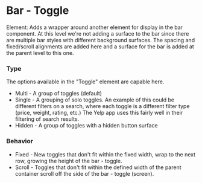 # Bar - Toggle

Element: Adds a wrapper around another element for display in the bar component. At this level we're not adding a surface to the bar since there are multiple bar styles with different background surfaces.  The spacing and fixed/scroll alignments are added here and a surface for the bar is added at the parent level to this one.

### Type

The options available in the "Toggle" element are capable here.

- Multi - A group of toggles (default)
- Single - A grouping of solo toggles. An example of this could be different filters on a search, where each toggle is a different filter type (price, weight, rating, etc.) The Yelp app uses this fairly well in their filtering of search results.
- Hidden - A group of toggles with a hidden button surface

### Behavior

- Fixed - New toggles that don't fit within the fixed width, wrap to the next row, growing the height of the bar - toggle.
- Scroll - Toggles that don't fit within the defined width of the parent container scroll off the side of the bar - toggle (screen).